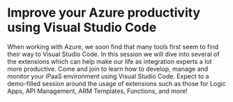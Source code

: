 # Improve your Azure productivity using Visual Studio Code

When working with Azure, we soon find that many tools first seem to find their way to Visual Studio Code. In this session we will dive into several of the extensions which can help make our life as integration experts a lot more productive. Come and join to learn how to develop, manage and monitor your iPaaS environment using Visual Studio Code. Expect to a demo-filled session around the usage of extensions such as those for Logic Apps, API Management, ARM Templates, Functions, and more!
